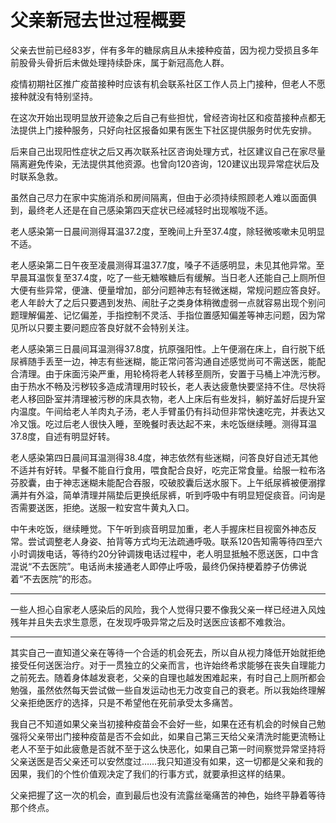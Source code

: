 # 父亲新冠去世过程概要


父亲去世前已经83岁，伴有多年的糖尿病且从未接种疫苗，因为视力受损且多年前股骨头骨折后未做处理持续卧床，属于新冠高危人群。

疫情初期社区推广疫苗接种时应该有机会联系社区工作人员上门接种，但老人不愿接种就没有特别坚持。

在这次开始出现明显放开迹象之后自己有些担忧，曾经咨询社区和疫苗接种点都无法提供上门接种服务，只好向社区报备如果有医生下社区提供服务时优先安排。

后来自己出现阳性症状之后又再次联系社区咨询处理方式，社区建议自己在家尽量隔离避免传染，无法提供其他资源。也曾向120咨询，120建议出现异常症状后及时联系急救。

虽然自己尽力在家中实施消杀和房间隔离，但由于必须持续照顾老人难以面面俱到，最终老人还是在自己感染第四天症状已经减轻时出现喉咙不适。

老人感染第一日晨间测得耳温37.2度，至晚间上升至37.4度，除轻微咳嗽未见明显不适。

老人感染第二日午夜至凌晨测得耳温37.7度，嗓子不适感明显，未见其他异常。至早晨耳温恢复至37.4度，吃了一些无糖喉糖后有缓解。当日老人还能自己上厕所但大便有些异常，便溏、便量增加，部分问题神志有轻微迷糊，常规问题应答良好。老人年龄大了之后只要遇到发热、闹肚子之类身体稍微虚弱一点就容易出现个别问题理解偏差、记忆偏差，手指控制不灵活、手指位置感知偏差等神志问题，因为常见所以只要主要问题应答良好就不会特别关注。

老人感染第三日晨间耳温测得37.8度，抗原强阳性。上午便溺在床上，自行脱下纸尿裤随手丢至一边，神志有些迷糊，能正常问答沟通自述感觉尚可不需送医，能配合清理。由于床面污染严重，用轮椅将老人转移至厕所，安置于马桶上冲洗污秽。由于热水不畅及污秽较多造成清理用时较长，老人表达疲惫快要坚持不住。尽快将老人移回卧室并清理被污秽的床具衣物，老人上床后有些发抖，躺好盖好后提升室内温度。午间给老人羊肉丸子汤，老人手臂虽仍有抖动但非常快速吃完，并表达又冷又饿。吃过后老人很快入睡，至晚餐时表达起不来，未吃饭继续睡。测得耳温37.8度，自述有明显好转。

老人感染第四日晨间耳温测得38.4度，神志依然有些迷糊，问答良好自述无其他不适并有好转。早餐不能自行食用，喂食配合良好，吃完正常食量。给服一粒布洛芬胶囊，由于神志迷糊未能配合吞服，咬破胶囊后送水服下。上午纸尿裤被便溺撑满并有外溢，简单清理并隔垫后更换纸尿裤，听到呼吸中有明显短促痰音。问询是否需要送医，拒绝。送服一粒安宫牛黄丸入口。

中午未吃饭，继续睡觉。下午听到痰音明显加重，老人手握床栏目视窗外神态反常。尝试调整老人身姿、拍背等方式均无法疏通呼吸。联系120告知需等待四至六小时调拨电话，等待约20分钟调拨电话过程中，老人明显抵触不愿送医，口中含混说“不去医院”。电话尚未接通老人即停止呼吸，最终仍保持梗着脖子仿佛说着“不去医院”的形态。

----

一些人担心自家老人感染后的风险，我个人觉得只要不像我父亲一样已经进入风烛残年并且失去求生意愿，在发现呼吸异常之后及时送医应该都不难救治。

----

其实自己一直知道父亲在等待一个合适的机会死去，所以自从视力降低开始就拒绝接受任何送医治疗。对于一贯独立的父亲而言，也许始终希求能够在丧失自理能力之前死去。随着身体越发衰老，父亲的自理也越发困难起来，有时自己上厕所都会勉强，虽然依然每天尝试做一些自发运动也无力改变自己的衰老。所以我始终理解父亲拒绝医疗的选择，只是不希望他在死前承受太多痛苦。

我自己不知道如果父亲当初接种疫苗会不会好一些，如果在还有机会的时候自己勉强将父亲带出门接种疫苗是否不会如此，如果自己第三天给父亲清洗时能更流畅让老人不至于如此疲惫是否就不至于这么快恶化，如果自己第一时间察觉异常坚持将父亲送医是否父亲还可以安然度过……我只知道没有如果，这一切都是父亲和我的因果，我们的个性价值观决定了我们的行事方式，就要承担这样的结果。

父亲把握了这一次的机会，直到最后也没有流露丝毫痛苦的神色，始终平静着等待那个终点。
